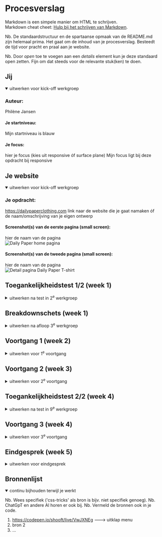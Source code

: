 # Procesverslag
Markdown is een simpele manier om HTML te schrijven.  
Markdown cheat cheet: [Hulp bij het schrijven van Markdown](https://github.com/adam-p/markdown-here/wiki/Markdown-Cheatsheet).

Nb. De standaardstructuur en de spartaanse opmaak van de README.md zijn helemaal prima. Het gaat om de inhoud van je procesverslag. Besteedt de tijd voor pracht en praal aan je website.

Nb. Door *open* toe te voegen aan een *details* element kun je deze standaard open zetten. Fijn om dat steeds voor de relevante stuk(ken) te doen.





## Jij

<details open>
  <summary>uitwerken voor kick-off werkgroep</summary>

  ### Auteur:
   Philène Jansen

#### Je startniveau:
  Mijn startniveau is blauw
  

  #### Je focus:
  hier je focus (kies uit responsive óf surface plane)
  Mijn focus ligt bij deze opdracht bij responsive
 
</details>





## Je website

<details open>
  <summary>uitwerken voor kick-off werkgroep</summary>

  ### Je opdracht:
  https://dailypaperclothing.com
  link naar de website die je gaat namaken óf de naam/omschrijving van je eigen ontwerp

  #### Screenshot(s) van de eerste pagina (small screen): 
  hier de naam van de pagina  
  <img src="images/Daily Paper – Daily Paper Worldwide.jpg" width="375px" alt="Daily Paper home pagina">

  #### Screenshot(s) van de tweede pagina (small screen):
  hier de naam van de pagina  
  <img src="images/Daily Paper - White Smoothie T Shirt – Daily Paper Worldwide.pdf" width="375px" alt="Detail pagina Daily Paper T-shirt">
 
</details>



## Toegankelijkheidstest 1/2 (week 1)

<details>
  <summary>uitwerken na test in 2<sup>e</sup> werkgroep</summary>

  ### Bevindingen
  Lijst met je bevindingen die in de test naar voren kwamen:

    Ik ben aan het werk gegaan met de screenreader en ben de WCAG checklist afgegaan om te kijken hoe de toegankelijkheid van de Daily Paper website is. Ik kon en kan nog steeds moeilijk omgaan met de screenreader, daar moet ik dus meer aandacht aan besteden om dit onder de knie te krijgen. Verder viel me heel erg op dat het gebruik van div's heel erg overdreven is toegepast. Echt bij elk deel van de website zit de content genest in een div. De h elementen zijn heel erg verwarrend, doordat er vaak met een h3 boven een h2 wordt gewerkt.

  Met de screenreader ben ik er nog niet helemaal uit of ik dit niet goed onder controle heb of dat de website ook gewoon heel slecht is voor screenreaders. Ik denk tot nu toe dat dit beide het geval is.
  
</details>



## Breakdownschets (week 1)

<details>
  <summary>uitwerken na afloop 3<sup>e</sup> werkgroep</summary>

  ### de hele pagina: 
  <img src="images/Frame 1.png" width="375px" alt="breakdown van de hele pagina">

  ### dynamisch deel (bijv menu): 
  <img src="readme-images/dummy-plaatje.jpg" width="375px" alt="breakdown van een dynamisch deel">



</details>





## Voortgang 1 (week 2)

<details>
  <summary>uitwerken voor 1<sup>e</sup> voortgang</summary>

  ### Stand van zaken
  hier dit ging goed & dit was lastig (neem ook screenshots op van delen van je website en code)


  
  ### Agenda voor meeting
  samen met je groepje opstellen

  | student 1          | student 2      | student 3     | student 4    |
  | Hoe kan ik de css  | HTML structuur |Bij tekst die  |Hoe maak je opde
  | het best opdelen   | nakijken       |wordtafgekap   juistemanier|
  | (volgorde) HTML    | CSS checken    |met lees meer  |gebruik van de 
  | structuur bekijken?| ...            |wel hele        screenreader |tekst?| ...              |


  ### Verslag van meeting
  hier na afloop snel de uitkomsten van de meeting vastleggen

  - classes veranderen
  - h boven p
  - button in a link veranderen
  - Geholpen met de error in Github desktop
</details>





## Voortgang 2 (week 3)

<details>
  <summary>uitwerken voor 2<sup>e</sup> voortgang</summary>

  ### Stand van zaken
  hier dit ging goed & dit was lastig (neem ook screenshots op van delen van je website en code)

### Agenda voor meeting
  samen met je groepje opstellen

  | student 1      | student 2          | student 3    | student 4        |
  | Hoe kan ik in  | ---                | ---          | ---              |
  | de carousel    | vervanger van div  | animatie     |                  |
  | tekst toevoegen|                    | tutorials?   |                  |
  | ...            | ...                | ...          | ...              |

  Eigen vragen:
  - Hoe moet ik de animatie in de header maken? Met javascript? 
  

  ### Verslag van meeting
  hier na afloop snel de uitkomsten van de meeting vastleggen
  - De animatie in de header kan je met css ook maken en dit wordt in week 4 uitgelegd. (denk er wel aan voor beperkingen hoe je dit gaat dpen)
  - Section: nth-of-type(2) Section: nth-of-type(2) p{
}  —> section in section aanspreken op deze manier
  - Om de tekst bij een img in een carousel te zetten mis het handig om een ul met list items na te maken
  - Denk goed na over de vevanger van de div
  - De moeilijke dingen zoals een header die veranderd bij scrollen met javascript moet je op het laatst doen --> intersection observer
  

</details>





## Toegankelijkheidstest 2/2 (week 4)

<details>
  <summary>uitwerken na test in 9<sup>e</sup> werkgroep</summary>

  ### Bevindingen
  Lijst met je bevindingen die in de test naar voren kwamen (geef ook aan wat er verbeterd is):
 - De alt attributen worden gebruikt om een duidelijk beeld te schetsen van de images/iconen (dit was echt niet)
 - door de kopjes kwam ik erachter dat de teksten nog niet perfect waren
 - De navigatie word per kopje voorgelezen en er word gezegd bij wel nagviagtie die is.
</details>





## Voortgang 3 (week 4)

<details>
  <summary>uitwerken voor 3<sup>e</sup> voortgang</summary>

  ### Stand van zaken
  hier dit ging goed & dit was lastig (neem ook screenshots op van delen van je website en code)


  ### Agenda voor meeting
  samen met je groepje opstellen

  | student 1      | student 2          | student 3    | student 4        |
  | ---            | ---                | ---          | ---              |
  | Hoe krijg ik de|de animatie wat moet| en ik dit    | en dan ik dat    |
  |carousel juist  | minimaal?          | nog een punt | dit wil ik zeker |
  |met afbeeldingen| ...                | ...          | ...              |


  ### Verslag van meeting
  hier na afloop snel de uitkomsten van de meeting vastleggen

  - H1 niet vergeten toe te voegen. Het logo zou een goede kunnen zijn
  - Opschonen van html en css
  - Responsive nog mee aan de bak  --- media query
 

</details>





## Eindgesprek (week 5)

<details>
  <summary>uitwerken voor eindgesprek</summary>

  ### Je uitkomst - karakteristiek screenshots:
  <img src="images/httpsphilenej.github.ioFED#.pdf" width="375px" alt="uitomst opdracht 1">


  ### Dit ging goed/Heb ik geleerd: 
  Korte omschrijving met plaatjes

  <img src="images/Scherm­afbeelding 2024-10-03 om 17.39.49.png" width="375px" alt="top">
  Het hamburger menu was ik best trots op omdat ik hier bij de vorige vakken veel moeite 
   mee had. 

  ### Dit was lastig/Is niet gelukt:
  Ik had soms te weinige tijd om de styling met css perfect te maken.

  <img src="readme-images/dummy-plaatje.jpg" width="375px" alt="bummer">
</details>





## Bronnenlijst

<details open>
  <summary>continu bijhouden terwijl je werkt</summary>

  Nb. Wees specifiek ('css-tricks' als bron is bijv. niet specifiek genoeg). 
  Nb. ChatGpT en andere AI horen er ook bij.
  Nb. Vermeld de bronnen ook in je code.

  1. https://codepen.io/shooft/live/VwJXNEg --->  uitklap menu
  2. bron 2
  3. ...

</details>